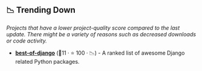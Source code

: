 ## 📉 Trending Down

_Projects that have a lower project-quality score compared to the last update. There might be a variety of reasons such as decreased downloads or code activity._

- <b><a href="https://github.com/fkromer/best-of-django">best-of-django</a></b> (🥈11 ·  ⭐ 100 · 📉) - A ranked list of awesome Django related Python packages. <code><img src="https://www.python.org/static/favicon.ico" style="display:inline;" width="13" height="13"></code>

